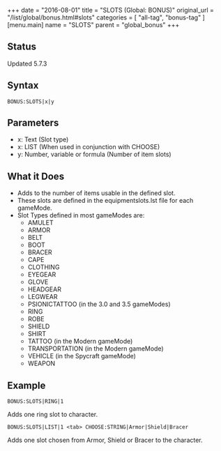 +++
date = "2016-08-01"
title = "SLOTS (Global: BONUS)"
original_url = "/list/global/bonus.html#slots"
categories = [ "all-tag", "bonus-tag" ]
[menu.main]
    name = "SLOTS"
    parent = "global_bonus"
+++

## Status

Updated 5.7.3

## Syntax

`BONUS:SLOTS|x|y`

## Parameters

-   x: Text (Slot type)
-   x: LIST (When used in conjunction with CHOOSE)
-   y: Number, variable or formula (Number of
    item slots)



What it Does
------------

-   Adds to the number of items usable in the defined slot.
-   These slots are defined in the equipmentslots.lst file for
    each gameMode.
-   Slot Types defined in most gameModes are:
    -   AMULET
    -   ARMOR
    -   BELT
    -   BOOT
    -   BRACER
    -   CAPE
    -   CLOTHING
    -   EYEGEAR
    -   GLOVE
    -   HEADGEAR
    -   LEGWEAR
    -   PSIONICTATTOO (in the 3.0 and 3.5 gameModes)
    -   RING
    -   ROBE
    -   SHIELD
    -   SHIRT
    -   TATTOO (in the Modern gameMode)
    -   TRANSPORTATION (in the Modern gameMode)
    -   VEHICLE (in the Spycraft gameMode)
    -   WEAPON

Example
-------

`BONUS:SLOTS|RING|1`

Adds one ring slot to character.

`BONUS:SLOTS|LIST|1 <tab> CHOOSE:STRING|Armor|Shield|Bracer`

Adds one slot chosen from Armor, Shield or Bracer to the character.

